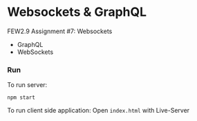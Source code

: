 # Websockets & GraphQL

FEW2.9 Assignment #7: Websockets

- GraphQL
- WebSockets

### Run

To run server:

```
npm start
```

To run client side application:
Open `index.html` with Live-Server
